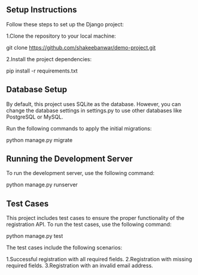 ## Setup Instructions

Follow these steps to set up the Django project:

1.Clone the repository to your local machine:

git clone https://github.com/shakeebanwar/demo-project.git

2.Install the project dependencies:

pip install -r requirements.txt


## Database Setup

By default, this project uses SQLite as the database. However, you can change the database settings in settings.py to use other databases like PostgreSQL or MySQL.

Run the following commands to apply the initial migrations:

python manage.py migrate


## Running the Development Server

To run the development server, use the following command:

python manage.py runserver

## Test Cases

This project includes test cases to ensure the proper functionality of the registration API. To run the test cases, use the following command:

python manage.py test


The test cases include the following scenarios:

1.Successful registration with all required fields.
2.Registration with missing required fields.
3.Registration with an invalid email address.



